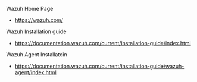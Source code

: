 Wazuh Home Page
- https://wazuh.com/

Wazuh Installation guide
- https://documentation.wazuh.com/current/installation-guide/index.html

Wazuh Agent Installatoin
- https://documentation.wazuh.com/current/installation-guide/wazuh-agent/index.html

